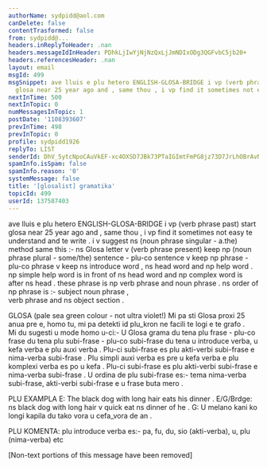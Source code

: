 ```yaml
---
authorName: sydpidd@aol.com
canDelete: false
contentTrasformed: false
from: sydpidd@...
headers.inReplyToHeader: .nan
headers.messageIdInHeader: PDhkLjIwYjNjNzQxLjJmNDIxODg3QGFvbC5jb20+
headers.referencesHeader: .nan
layout: email
msgId: 499
msgSnippet: ave lluis e plu hetero ENGLISH-GLOSA-BRIDGE i vp (verb phrase past) start
  glosa near 25 year ago and , same thou , i vp find it sometimes not easy te
nextInTime: 500
nextInTopic: 0
numMessagesInTopic: 1
postDate: '1108393607'
prevInTime: 498
prevInTopic: 0
profile: sydpidd1926
replyTo: LIST
senderId: DhV_5ytcNpoCAuVkEF-xc4OXSD7JBk73PTaIGImtFmPG8jz73D7JrLhOBrAvNB7FOOx3eScY
spamInfo.isSpam: false
spamInfo.reason: '0'
systemMessage: false
title: '[glosalist] gramatika'
topicId: 499
userId: 137587403
---
```


ave lluis e plu hetero
ENGLISH-GLOSA-BRIDGE
i vp (verb phrase past) start glosa near 25 year ago and , same thou , i vp 
find it sometimes not easy te understand and te write . i v suggest  ns (noun 
phrase singular - a.the) method same this :-
ns Glosa letter v (verb phrase present) keep np (noun phrase plural  - 
some/the) sentence - plu-co sentence v keep np phrase - plu-co phrase v keep ns 
introduce word , ns head word and np help word . np simple help word is in front 
of ns head word and np complex word is after ns head . these phrase is np verb 
phrase and noun phrase . ns order of np phrase is :- subject noun phrase ,  
verb phrase and ns object section . 

GLOSA (pale sea green colour - not ultra violet!)
Mi pa sti Glosa proxi 25 anua pre e, homo tu, mi pa detekti id plu_kron ne 
facili te logi e te grafo .  
Mi du sugesti u mode homo u-ci:- U  Glosa grama du tena plu frase - plu-co 
frase du tena plu subi-frase - plu-co subi-frase du tena u introduce verba, u 
kefa verba e plu auxi verba . Plu-ci subi-frase es plu akti-verbi subi-frase e 
nima-verba subi-frase . Plu simpli auxi verba es pre u kefa verba e plu 
komplexi verba es po u kefa . 
Plu-ci subi-frase es plu akti-verbi subi-frase e nima-verba subi-frase . U 
ordina de plu subi-frase es:- tema nima-verba subi-frase, akti-verbi subi-frase 
e u frase buta mero . 

PLU EXAMPLA 
E: The black dog with long hair eats his dinner .
E/G/Brdge: ns black dog with long hair v quick eat ns dinner of he . 
G: U melano kani ko longi kapila du tako vora u cefa_vora de an . 

PLU KOMENTA: 
plu introduce verba es:- pa, fu, du, sio (akti-verba), u, plu (nima-verba) 
etc 


[Non-text portions of this message have been removed]


